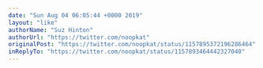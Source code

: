 ```yaml
---
date: "Sun Aug 04 06:05:44 +0000 2019"
layout: "like"
authorName: "Suz Hinton"
authorUrl: "https://twitter.com/noopkat"
originalPost: "https://twitter.com/noopkat/status/1157895372196286464"
inReplyTo: "https://twitter.com/noopkat/status/1157893464442327040"
---
```

